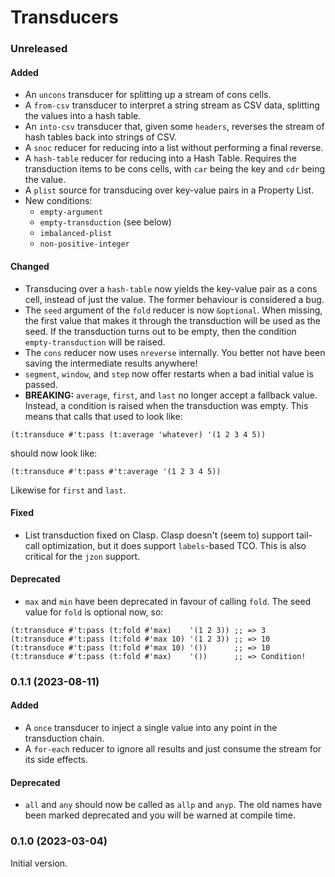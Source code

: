 # Transducers

### Unreleased

#### Added

- An `uncons` transducer for splitting up a stream of cons cells.
- A `from-csv` transducer to interpret a string stream as CSV data, splitting
  the values into a hash table.
- An `into-csv` transducer that, given some `headers`, reverses the stream of
  hash tables back into strings of CSV.
- A `snoc` reducer for reducing into a list without performing a final reverse.
- A `hash-table` reducer for reducing into a Hash Table. Requires the
  transduction items to be cons cells, with `car` being the key and `cdr` being
  the value.
- A `plist` source for transducing over key-value pairs in a Property List.
- New conditions:
  - `empty-argument`
  - `empty-transduction` (see below)
  - `imbalanced-plist`
  - `non-positive-integer`

#### Changed

- Transducing over a `hash-table` now yields the key-value pair as a cons cell,
  instead of just the value. The former behaviour is considered a bug.
- The `seed` argument of the `fold` reducer is now `&optional`. When missing,
  the first value that makes it through the transduction will be used as the
  seed. If the transduction turns out to be empty, then the condition
  `empty-transduction` will be raised.
- The `cons` reducer now uses `nreverse` internally. You better not have been
  saving the intermediate results anywhere!
- `segment`, `window`, and `step` now offer restarts when a bad initial value is
  passed.
- **BREAKING:** `average`, `first`, and `last` no longer accept a fallback
  value. Instead, a condition is raised when the transduction was empty. This
  means that calls that used to look like:

```common-lisp
(t:transduce #'t:pass (t:average 'whatever) '(1 2 3 4 5))
```

should now look like:

```common-lisp
(t:transduce #'t:pass #'t:average '(1 2 3 4 5))
```

Likewise for `first` and `last`.

#### Fixed

- List transduction fixed on Clasp. Clasp doesn't (seem to) support tail-call
  optimization, but it does support `labels`-based TCO. This is also critical
  for the `jzon` support.

#### Deprecated

- `max` and `min` have been deprecated in favour of calling `fold`. The seed
  value for `fold` is optional now, so:

```common-lisp
(t:transduce #'t:pass (t:fold #'max)    '(1 2 3)) ;; => 3
(t:transduce #'t:pass (t:fold #'max 10) '(1 2 3)) ;; => 10
(t:transduce #'t:pass (t:fold #'max 10) '())      ;; => 10
(t:transduce #'t:pass (t:fold #'max)    '())      ;; => Condition!
```

### 0.1.1 (2023-08-11)

#### Added

- A `once` transducer to inject a single value into any point in the
  transduction chain.
- A `for-each` reducer to ignore all results and just consume the stream for its
  side effects.

#### Deprecated

- `all` and `any` should now be called as `allp` and `anyp`. The old names have
  been marked deprecated and you will be warned at compile time.

### 0.1.0 (2023-03-04)

Initial version.
